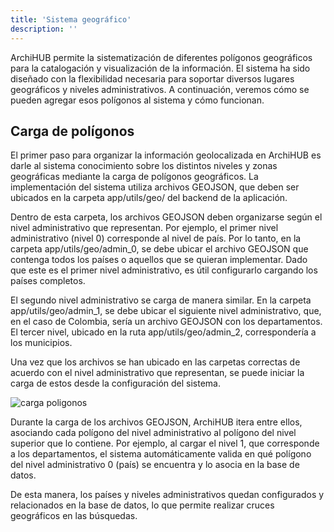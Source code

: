 ```yaml
---
title: 'Sistema geográfico'
description: ''
---
```


ArchiHUB permite la sistematización de diferentes polígonos geográficos para la catalogación y visualización de la información. El sistema ha sido diseñado con la flexibilidad necesaria para soportar diversos lugares geográficos y niveles administrativos. A continuación, veremos cómo se pueden agregar esos polígonos al sistema y cómo funcionan.

## Carga de polígonos

El primer paso para organizar la información geolocalizada en ArchiHUB es darle al sistema conocimiento sobre los distintos niveles y zonas geográficas mediante la carga de polígonos geográficos. La implementación del sistema utiliza archivos GEOJSON, que deben ser ubicados en la carpeta app/utils/geo/ del backend de la aplicación.

Dentro de esta carpeta, los archivos GEOJSON deben organizarse según el nivel administrativo que representan. Por ejemplo, el primer nivel administrativo (nivel 0) corresponde al nivel de país. Por lo tanto, en la carpeta app/utils/geo/admin_0, se debe ubicar el archivo GEOJSON que contenga todos los países o aquellos que se quieran implementar. Dado que este es el primer nivel administrativo, es útil configurarlo cargando los países completos.

El segundo nivel administrativo se carga de manera similar. En la carpeta app/utils/geo/admin_1, se debe ubicar el siguiente nivel administrativo, que, en el caso de Colombia, sería un archivo GEOJSON con los departamentos. El tercer nivel, ubicado en la ruta app/utils/geo/admin_2, correspondería a los municipios.

Una vez que los archivos se han ubicado en las carpetas correctas de acuerdo con el nivel administrativo que representan, se puede iniciar la carga de estos desde la configuración del sistema.

![carga poligonos](/archihub.github.io/imagenes/carga_poly.png)

Durante la carga de los archivos GEOJSON, ArchiHUB itera entre ellos, asociando cada polígono del nivel administrativo al polígono del nivel superior que lo contiene. Por ejemplo, al cargar el nivel 1, que corresponde a los departamentos, el sistema automáticamente valida en qué polígono del nivel administrativo 0 (país) se encuentra y lo asocia en la base de datos.

De esta manera, los países y niveles administrativos quedan configurados y relacionados en la base de datos, lo que permite realizar cruces geográficos en las búsquedas.